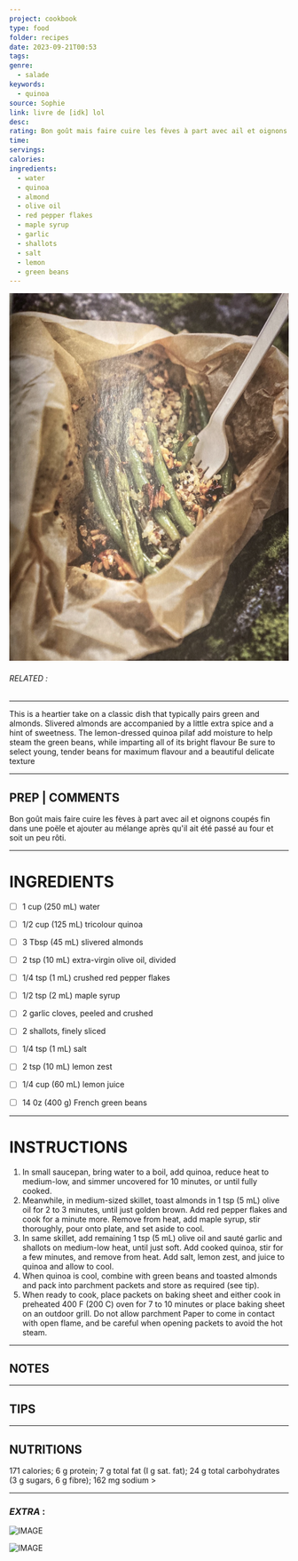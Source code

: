 ```yaml
---
project: cookbook
type: food
folder: recipes
date: 2023-09-21T00:53
tags: 
genre:
  - salade
keywords:
  - quinoa
source: Sophie
link: livre de [idk] lol
desc: 
rating: Bon goût mais faire cuire les fèves à part avec ail et oignons coupés fin dans une poële et ajouter au mélange après qu'il ait été passé au four et soit un peu rôti.
time: 
servings: 
calories: 
ingredients:
  - water
  - quinoa
  - almond
  - olive oil
  - red pepper flakes
  - maple syrup
  - garlic
  - shallots
  - salt
  - lemon
  - green beans
---
```


![IMAGE](image_284.png)

###### *RELATED* : 
---
This is a heartier take on a classic dish that typically pairs green and almonds. Slivered almonds are accompanied by a little extra spice and a hint of sweetness. The lemon-dressed quinoa pilaf add moisture to help steam the green beans, while imparting all of its bright flavour Be sure to select young, tender beans for maximum flavour and a beautiful delicate texture



---
## PREP | COMMENTS

Bon goût mais faire cuire les fèves à part avec ail et oignons coupés fin dans une poële et ajouter au mélange après qu'il ait été passé au four et soit un peu rôti.

---
# INGREDIENTS

- [ ] 1 cup (250 mL) water
- [ ] 1/2 cup (125 mL) tricolour quinoa
- [ ] 3 Tbsp (45 mL) slivered almonds
- [ ] 2 tsp (10 mL) extra-virgin olive oil, divided
- [ ] 1/4 tsp (1 mL) crushed red pepper flakes
- [ ] 1/2 tsp (2 mL) maple syrup
- [ ] 2 garlic cloves, peeled and crushed
- [ ] 2 shallots, finely sliced
- [ ] 1/4 tsp (1 mL) salt
- [ ] 2 tsp (10 mL) lemon zest
- [ ] 1/4 cup (60 mL) lemon juice
- [ ] 14 0z (400 g) French green beans


---
# INSTRUCTIONS

1. In small saucepan, bring water to a boil, add quinoa, reduce heat to medium-low, and simmer uncovered for 10 minutes, or until fully cooked.
2. Meanwhile, in medium-sized skillet, toast almonds in 1 tsp (5 mL) olive oil for 2 to 3 minutes, until just golden brown. Add red pepper flakes and cook for a minute more. Remove from heat, add maple syrup, stir thoroughly, pour onto plate, and set aside to cool.
3. In same skillet, add remaining 1 tsp (5 mL) olive oil and sauté garlic and shallots on medium-low heat, until just soft. Add cooked quinoa, stir for a few minutes, and remove from heat. Add salt, lemon zest, and juice to quinoa and allow to cool.
4. When quinoa is cool, combine with green beans and toasted almonds and pack into parchment packets and store as required (see tip).
5. When ready to cook, place packets on baking sheet and either cook in preheated 400 F (200 C) oven for 7 to 10 minutes or place baking sheet on an outdoor grill. Do not allow parchment Paper to come in contact with open flame, and be careful when opening packets to avoid the hot steam.


---
## NOTES



---
## TIPS



---
## NUTRITIONS

171 calories; 6 g protein; 7 g total fat (I g sat. fat);
24 g total carbohydrates (3 g sugars, 6 g fibre);
162 mg sodium >


---
### *EXTRA* :


![IMAGE](image_285.png)

![IMAGE](image_286.png)

